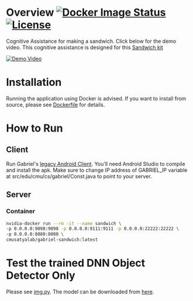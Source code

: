 # Overview [![Docker Image Status][docker-image]][docker] [![License][license-image]][license]

Cognitive Assistance for making a sandwich. Click below for the demo video. This cognitive assistance is designed for this [Sandwich kit](https://www.amazon.com/Small-World-Toys-Living-Sandwich/dp/B00004W156)

[![Demo Video](https://img.youtube.com/vi/USakPP45WvM/0.jpg)](https://www.youtube.com/watch?v=USakPP45WvM)

[docker-image]: https://img.shields.io/docker/build/cmusatyalab/gabriel-sandwich.svg
[docker]: https://hub.docker.com/r/cmusatyalab/gabriel-sandwich

[license-image]: http://img.shields.io/badge/license-Apache--2-blue.svg?style=flat
[license]: LICENSE

# Installation
Running the application using Docker is advised. If you want to install from source, please see [Dockerfile](Dockerfile) for details.

# How to Run
## Client
Run Gabriel's [legacy Android Client](https://github.com/cmusatyalab/gabriel/tree/master/client/legacy-android-client). You'll need Android Studio to compile and install the apk.
Make sure to change IP address of GABRIEL_IP variable at src/edu/cmu/cs/gabriel/Const.java to point to your server.

## Server
### Container
```bash
nvidia-docker run --rm -it --name sandwich \
-p 0.0.0.0:9098:9098 -p 0.0.0.0:9111:9111 -p 0.0.0.0:22222:22222 \
-p 0.0.0.0:8080:8080 \
cmusatyalab/gabriel-sandwich:latest
```

# Test the trained DNN Object Detector Only
Please see [img.py](img.py). The model can be downloaded from [here](https://owncloud.cmusatyalab.org/owncloud/index.php/s/hC6Azp6hEw1e2u1/download).
